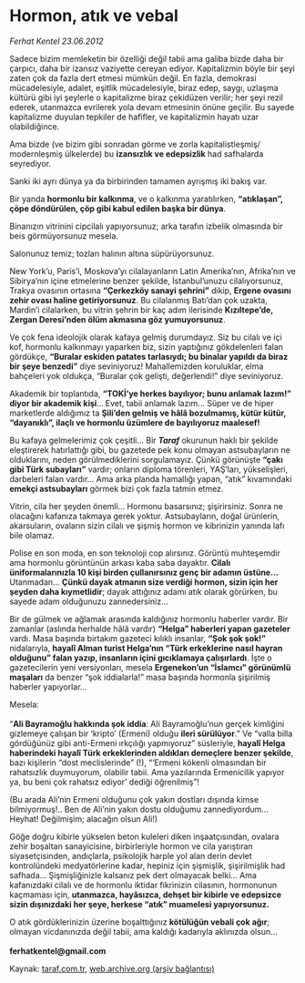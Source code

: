 # Hormon, atık ve vebal

*Ferhat Kentel 23.06.2012*

<div class="yazi"><p>Sadece bizim memleketin bir özelliği değil tabii ama galiba bizde daha bir çarpıcı, daha bir izansız vaziyette cereyan ediyor. Kapitalizmin böyle bir şeyi zaten çok da fazla dert etmesi mümkün değil. En fazla, demokrasi mücadelesiyle, adalet, eşitlik mücadelesiyle, biraz edep, saygı, uzlaşma kültürü gibi iyi şeylerle o kapitalizme biraz çekidüzen verilir; her şeyi rezil ederek, utanmazca evrilerek yola devam etmesinin önüne geçilir. Bu sayede kapitalizme duyulan tepkiler de hafifler, ve kapitalizmin hayatı uzar olabildiğince.</p>
<p>Ama bizde (ve bizim gibi sonradan görme ve zorla kapitalistleşmiş/ modernleşmiş ülkelerde) bu <b>izansızlık ve edepsizlik</b> had safhalarda seyrediyor.</p>
<p>Sanki iki ayrı dünya ya da birbirinden tamamen ayrışmış iki bakış var. </p>
<p>Bir yanda <b>hormonlu bir kalkınma</b>, ve o kalkınma yaratılırken, <b>“atıklaşan”, çöpe döndürülen, çöp gibi kabul edilen başka bir dünya</b>. </p>
<p>Binanızın vitrinini cipcilalı yapıyorsunuz; arka tarafın izbelik olmasında bir beis görmüyorsunuz mesela.</p>
<p>Salonunuz temiz; tozları halının altına süpürüyorsunuz.</p>
<p>New York’u, Paris’i, Moskova’yı cilalayanların Latin Amerika’nın, Afrika’nın ve Sibirya’nın içine etmelerine benzer şekilde, İstanbul’unuzu cilalıyorsunuz, Trakya ovasının ortasına <b>“Çerkezköy sanayi şehrini”</b> dikip, <b>Ergene ovasını zehir ovası haline getiriyorsunuz</b>. Bu cilalanmış Batı’dan çok uzakta, Mardin’i cilalarken, bu vitrin şehrin bir kaç adım ilerisinde <b>Kızıltepe’de, Zergan Deresi’nden ölüm akmasına göz yumuyorsunuz</b>.</p>
<p>Ve çok fena ideolojik olarak kafaya gelmiş durumdayız. Siz bu cilalı ve içi kof, hormonlu kalkınmayı yaparken biz, sizin yaptığınız gökdelenleri falan gördükçe, <b>“Buralar eskiden patates tarlasıydı; bu binalar yapıldı da biraz bir şeye benzedi”</b> diye seviniyoruz! Mahallemizden koruluklar, elma bahçeleri yok oldukça, “Buralar çok gelişti, değerlendi!” diye seviniyoruz.</p>
<p>Akademik bir toplantıda, <b>“TOKİ’ye herkes bayılıyor; bunu anlamak lazım!” diyor bir akademik kişi</b>...<b> </b>Evet, tabii anlamak lazım... Süper ve de hiper marketlerde aldığımız ta <b>Şili’den gelmiş ve hâlâ bozulmamış, kütür kütür, “dayanıklı”, ilaçlı ve hormonlu üzümlere de bayılıyoruz maalesef!</b> </p>
<p>Bu kafaya gelmelerimiz çok çeşitli... Bir <b><i>Taraf</i></b> okurunun haklı bir şekilde eleştirerek hatırlattığı gibi, bu gazetede pek konu olmayan astsubayların ne olduklarını, neden görülmediklerini sorgulamayız. Çünkü görünüşte <b>“çakı gibi Türk subayları”</b> vardır; onların diploma törenleri, YAŞ’ları, yükselişleri, darbeleri falan vardır... Ama arka planda hamallığı yapan, “atık” kıvamındaki <b>emekçi astsubayları</b> görmek bizi çok fazla tatmin etmez.</p>
<p>Vitrin, cila her şeyden önemli... Hormonu basarsınız; şişirirsiniz. Sonra ne olacağını kafanıza takmaya gerek yoktur. Astsubayların, doğal ürünlerin, akarsuların, ovaların sizin cilalı ve şişmiş hormon ve kibrinizin yanında lafı bile olamaz.</p>
<p>Polise en son moda, en son teknoloji cop alırsınız. Görüntü muhteşemdir ama hormonlu görüntünün arkası kaba saba dayaktır. <b>Cilalı üniformalarınızla 10 kişi birden çullanırsınız genç bir adamın üstüne... </b>Utanmadan... <b>Çünkü dayak atmanın size verdiği hormon, sizin için her şeyden daha kıymetlidir</b>; dayak attığınız adamı atık olarak görürken, bu sayede adam olduğunuzu zannedersiniz... </p>
<p>Bir de gülmek ve ağlamak arasında kaldığınız hormonlu haberler vardır. Bir zamanlar (aslında herhalde hâlâ vardır) <b>“Helga” haberleri yapan gazeteler</b> vardı. Masa başında birtakım gazeteci kılıklı insanlar, <b>“Şok şok şok!”</b> nidalarıyla, <b>hayalî Alman turist Helga’nın “Türk erkeklerine nasıl hayran olduğunu” falan yazıp, insanların içini gıcıklamaya çalışırlardı</b>. İşte o gazetecilerin yeni versiyonları, mesela <b>Ergenekon’un “İslamcı” görünümlü maşaları</b> da benzer “şok iddialarla!” masa başında hormonla şişirilmiş haberler yapıyorlar...</p>
<p>Mesela:<br/><br/>“<b>Ali Bayramoğlu hakkında şok iddia</b>: Ali Bayramoğlu’nun gerçek kimliğini gizlemeye çalışan bir ‘kripto’ (Ermeni) olduğu <b>ileri sürülüyor</b>.” Ve “valla billa gördüğünüz gibi anti-Ermeni ırkçılığı yapmıyoruz” süsleriyle, <b>hayalî Helga haberindeki hayalî Türk erkeklerinden aldıkları demeçlere benzer şekilde</b>, bazı kişilerin “dost meclislerinde” (!), “‘Ermeni kökenli olmasından bir rahatsızlık duymuyorum, olabilir tabii. Ama yazılarında Ermenicilik yapıyor ya, bu beni çok rahatsız ediyor’ dediği öğrenilmiş”!</p>
<p>(Bu arada Ali’nin Ermeni olduğunu çok yakın dostları dışında kimse bilmiyormuş!.. Ben de Ali’nin yakın dostu olduğumu zannediyordum... Heyhat! Değilmişim; alacağın olsun Ali!)</p>
<p>Göğe doğru kibirle yükselen beton kuleleri diken inşaatçısından, ovalara zehir boşaltan sanayicisine, birbirleriyle hormon ve cila yarıştıran siyasetçisinden, andıçlarla, psikolojik harple yol alan derin devlet kontrolündeki medyatörlerine kadar, hepiniz için şişmişlik, şişirilmişlik had safhada... Şişmişliğinizle kalsanız pek dert olmayacak belki... Ama kafanızdaki cilalı ve de hormonlu iktidar fikrinizin cilasının, hormonunun kaçmaması için, <b>utanmazca, hayâsızca, dehşet bir kibirle ve edepsizce sizin dışınızdaki her şeye, herkese “atık” muamelesi yapıyorsunuz.</b></p>
<p>O atık gördüklerinizin üzerine boşalttığınız <b>kötülüğün vebali çok ağır</b>; olmayan vicdanınızda değil tabii, ama kaldığı kadarıyla aklınızda olsun...<br/><br/><b>ferhatkentel@gmail.com</b></p>
</div>

Kaynak: [taraf.com.tr](http://www.taraf.com.tr/ferhat-kentel/makale-hormon-atik-ve-vebal.htm), [web.archive.org (arşiv bağlantısı)](http://web.archive.org/web/20130913112118/http://www.taraf.com.tr/ferhat-kentel/makale-hormon-atik-ve-vebal.htm)
